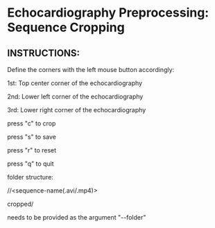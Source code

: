 # Echocardiography Preprocessing: Sequence Cropping

## INSTRUCTIONS:
Define the corners with the left mouse button accordingly:

   1st: Top center corner of the echocardiography

   2nd: Lower left corner of the echocardiography

   3rd: Lower right corner of the echocardiography


   press "c" to crop

   press "s" to save

   press "r" to reset

   press "q" to quit


  folder structure:

  <class>/<patientnumber>/<sequence-name(.avi/.mp4)>

  cropped/


  <class> needs to be provided as the argument "--folder"